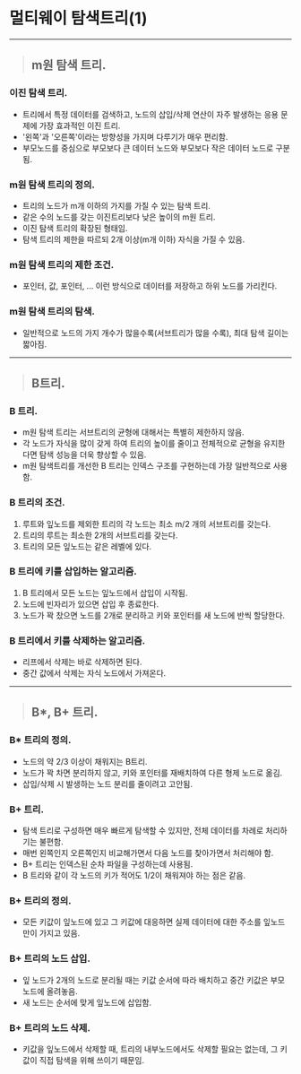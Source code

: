 
# 멀티웨이 탐색트리(1)

---------------------------------------------------------------------------------------

> ## m원 탐색 트리.

### 이진 탐색 트리.
- 트리에서 특정 데이터를 검색하고, 노드의 삽입/삭제 연산이 자주 발생하는 응용 문제에 가장 효과적인 이진 트리.
- '왼쪽'과 '오른쪽'이라는 방향성을 가지며 다루기가 매우 편리함.
- 부모노드를 중심으로 부모보다 큰 데이터 노드와 부모보다 작은 데이터 노드로 구분됨.

### m원 탐색 트리의 정의.
- 트리의 노드가 m개 이하의 가지를 가질 수 있는 탐색 트리.
- 같은 수의 노드를 갖는 이진트리보다 낮은 높이의 m원 트리.
- 이진 탐색 트리의 확장된 형태임.
- 탐색 트리의 제한을 따르되 2개 이상(m개 이하) 자식을 가질 수 있음.

### m원 탐색 트리의 제한 조건.
- 포인터, 값, 포인터, ... 이런 방식으로 데이터를 저장하고 하위 노드를 가리킨다.

### m원 탐색 트리의 탐색.
- 일반적으로 노드의 가지 개수가 많을수록(서브트리가 많을 수록), 최대 탐색 길이는 짧아짐.

---------------------------------------------------------------------------------------

> ## B트리.

### B 트리.
- m원 탐색 트리는 서브트리의 균형에 대해서는 특별히 제한하지 않음.
- 각 노드가 자식을 많이 갖게 하여 트리의 높이를 줄이고 전체적으로 균형을 유지한다면 탐색 성능을 더욱 향상할 수 있음.
- m원 탐색트리를 개선한 B 트리는 인덱스 구조를 구현하는데 가장 일반적으로 사용함.

### B 트리의 조건.
1. 루트와 잎노드를 제외한 트리의 각 노드는 최소 m/2 개의 서브트리를 갖는다.
2. 트리의 루트는 최소한 2개의 서브트리를 갖는다.
3. 트리의 모든 잎노드는 같은 레벨에 있다.

### B 트리에 키를 삽입하는 알고리즘.
1. B 트리에서 모든 노드는 잎노드에서 삽입이 시작됨.
2. 노드에 빈자리가 있으면 삽입 후 종료한다.
3. 노드가 꽉 찼으면 노드를 2개로 분리하고 키와 포인터를 새 노드에 반씩 할당한다.

### B 트리에서 키를 삭제하는 알고리즘.
- 리프에서 삭제는 바로 삭제하면 된다.
- 중간 값에서 삭제는 자식 노드에서 가져온다.

---------------------------------------------------------------------------------------

> ## B*, B+ 트리.

### B* 트리의 정의.
- 노드의 약 2/3 이상이 채워지는 B트리.
- 노드가 꽉 차면 분리하지 않고, 키와 포인터를 재배치하여 다른 형제 노드로 옮김.
- 삽입/삭제 시 발생하는 노드 분리를 줄이려고 고안됨.

### B+ 트리.
- 탐색 트리로 구성하면 매우 빠르게 탐색할 수 있지만, 전체 데이터를 차례로 처리하기는 불편함.
- 매번 왼쪽인지 오른쪽인지 비교해가면서 다음 노드를 찾아가면서 처리해야 함.
- B+ 트리는 인덱스된 순차 파일을 구성하는데 사용됨.
- B 트리와 같이 각 노드의 키가 적어도 1/2이 채워져야 하는 점은 같음.

### B+ 트리의 정의.
- 모든 키값이 잎노드에 있고 그 키값에 대응하면 실제 데이터에 대한 주소를 잎노드만이 가지고 있음.

### B+ 트리의 노드 삽입.
- 잎 노드가 2개의 노드로 분리될 때는 키값 순서에 따라 배치하고 중간 키값은 부모노드에 올려놓음.
- 새 노드는 순서에 맞게 잎노드에 삽입함.

### B+ 트리의 노드 삭제.
- 키값을 잎노드에서 삭제할 때, 트리의 내부노드에서도 삭제할 필요는 없는데, 그 키값이 직접 탐색을 위해 쓰이기 때문임.

















